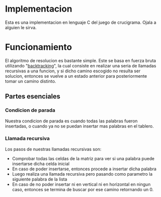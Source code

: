# Implementacion

Esta es una implementacion en lenguaje C del juego de crucigrama.
Ojala a alguien le sirva.

# Funcionamiento

El algoritmo de resolucion es bastante simple. Este se basa en fuerza bruta utilizando "[backtracking](https://es.wikipedia.org/wiki/Vuelta_atr%C3%A1s)", la cual consiste
en realizar una seria de llamadas recursivas a una funcion, y si dicho camino escogido no resulta ser solucion,
entonces se vuelve a un estado anterior para posteriormente tomar un camino distinto.

## Partes esenciales

### Condicion de parada

Nuestra condicion de parada es cuando todas las palabras fueron insertadas, o cuando ya no se puedan insertar mas palabras en el tablero.

### Llamada recursiva

Los pasos de nuestras llamadas recursivas son:

- Comprobar todas las celdas de la matriz para ver si una palabra puede insertarse dicha celda inicial
- En caso de poder insertarse, entonces procede a insertar dicha palabra
- Luego realiza una llamada recursiva pero pasando como parametro la siguiente palabra de la lista
- En caso de no poder insertar ni en vertical ni en horizontal en ningun caso, entonces se termina de buscar por ese camino retornando un 0.
